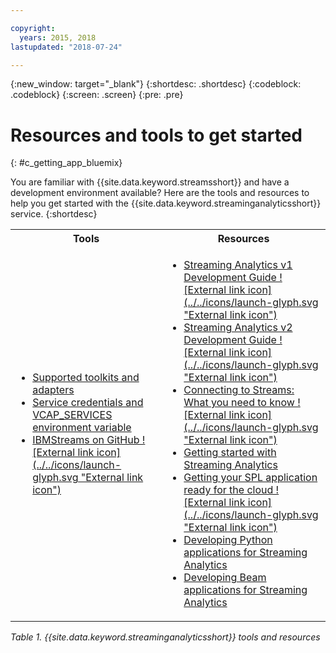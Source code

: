 ```yaml
---

copyright:
  years: 2015, 2018
lastupdated: "2018-07-24"

---
```


<!-- Attribute definitions -->
{:new_window: target="_blank"}
{:shortdesc: .shortdesc}
{:codeblock: .codeblock}
{:screen: .screen}
{:pre: .pre}

# Resources and tools to get started
{: #c_getting_app_bluemix}


 You are familiar with {{site.data.keyword.streamsshort}} and have a development environment available? Here are the tools and resources to help you get started with the {{site.data.keyword.streaminganalyticsshort}} service.
{:shortdesc}

<table summary="This table provides a list of tool and resources you need to develop and deploy your {{site.data.keyword.streamsshort}} applications.">
  <tr>
    <th>Tools<br></th>
    <th>Resources<br></th>
  </tr>
  <tr>
    <td>
      <ul>
        <li><a href="/docs/services/StreamingAnalytics/compatible_toolkits.html" target="_blank">Supported toolkits and adapters</a><br></li>
        <li><a href="/docs/services/StreamingAnalytics/service_plans.html#vcap_services" target="_blank">Service credentials and VCAP_SERVICES environment variable </a><br></li>
        <li><a href="https://github.com/IBMStreams" target="_blank">IBMStreams on
GitHub ![External link icon](../../icons/launch-glyph.svg "External link icon")</a><br></li>
      </ul>    
    </td>
    <td>
      <ul>
        <li><a href="https://developer.ibm.com/streamsdev/docs/bluemix-streaming-analytics-development-guide/" target="_blank">Streaming Analytics v1 Development Guide ![External link icon](../../icons/launch-glyph.svg "External link icon")</a><br></li>
        <li><a href="https://developer.ibm.com/streamsdev/docs/streaming-analytics-dev-guide/" target="_blank">Streaming Analytics v2 Development Guide ![External link icon](../../icons/launch-glyph.svg "External link icon")</a><br></li>
        <li><a href="https://www.ibm.com/blogs/bluemix/2017/02/connecting-to-streams/" target="_blank">Connecting to Streams: What you need to know ![External link icon](../../icons/launch-glyph.svg "External link icon")</a><br></li>
        <li><a href="/docs/services/StreamingAnalytics/index.html" target="_blank">Getting started with Streaming Analytics</a><br></li>
        <li><a href="https://developer.ibm.com/streamsdev/docs/getting-spl-application-ready-cloud" target="_blank">Getting your SPL application ready for the cloud ![External link icon](../../icons/launch-glyph.svg "External link icon")</a><br></li>
        <li><a href="/docs/services/StreamingAnalytics/t_develop_apps_python.html#t_develop_apps_python" target="_blank">Developing Python applications for Streaming Analytics</a><br></li>
        <li><a href="/docs/services/StreamingAnalytics/develop_beam_apps.html" target="_blank">Developing Beam applications for Streaming Analytics</a><br></li>
      </ul>    
    </td>
  </tr>
</table>

*Table 1. {{site.data.keyword.streaminganalyticsshort}} tools and resources*
